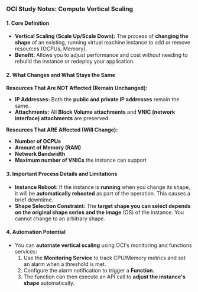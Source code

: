 ### **OCI Study Notes: Compute Vertical Scaling**

#### **1. Core Definition**

*   **Vertical Scaling (Scale Up/Scale Down):** The process of **changing the shape** of an existing, running virtual machine instance to add or remove resources (OCPUs, Memory).
*   **Benefit:** Allows you to adjust performance and cost without needing to rebuild the instance or redeploy your application.

#### **2. What Changes and What Stays the Same**

**Resources That Are NOT Affected (Remain Unchanged):**
*   **IP Addresses:** Both the **public and private IP addresses** remain the same.
*   **Attachments:** All **Block Volume attachments** and **VNIC (network interface) attachments** are preserved.

**Resources That ARE Affected (Will Change):**
*   **Number of OCPUs**
*   **Amount of Memory (RAM)**
*   **Network Bandwidth**
*   **Maximum number of VNICs** the instance can support

#### **3. Important Process Details and Limitations**

*   **Instance Reboot:** If the instance is **running** when you change its shape, it will be **automatically rebooted** as part of the operation. This causes a brief downtime.
*   **Shape Selection Constraint:** The **target shape you can select depends on the original shape series and the image** (OS) of the instance. You cannot change to an arbitrary shape.

#### **4. Automation Potential**

*   You can **automate vertical scaling** using OCI's monitoring and functions services:
    1.  Use the **Monitoring Service** to track CPU/Memory metrics and set an alarm when a threshold is met.
    2.  Configure the alarm notification to trigger a **Function**.
    3.  The function can then execute an API call to **adjust the instance's shape** automatically.